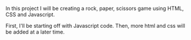 In this project I will be creating a rock, paper, scissors game using HTML, CSS and Javascript.

First, I'll be starting off with Javascript code. Then, more html and css will be added at a later time.